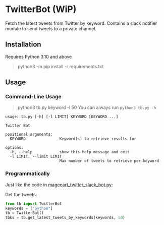# TwitterBot (WiP)
Fetch the latest tweets from Twitter by keyword.
Contains a slack notifier module to send tweets to a private channel.

## Installation
Requires Python 3.10 and above
>python3 -m pip install -r requirements.txt

## Usage
### Command-Line Usage
>python3 tb.py keyword -l 50
You can always run `python3 tb.py -h`
```
usage: tb.py [-h] [-l LIMIT] KEYWORD [KEYWORD ...]

Twitter Bot

positional arguments:
  KEYWORD               Keyword(s) to retrieve results for

options:
  -h, --help            show this help message and exit
  -l LIMIT, --limit LIMIT
                        Max number of tweets to retrieve per keyword
```

### Programmatically
Just like the code in [magecart_twitter_slack_bot.py](magecart_twitter_slack_bot.py):

Get the tweets:
```python
from tb import TwitterBot
keywords = ["python"]
tb = TwitterBot()
tbks = tb.get_latest_tweets_by_keywords(keywords, 50)
```
